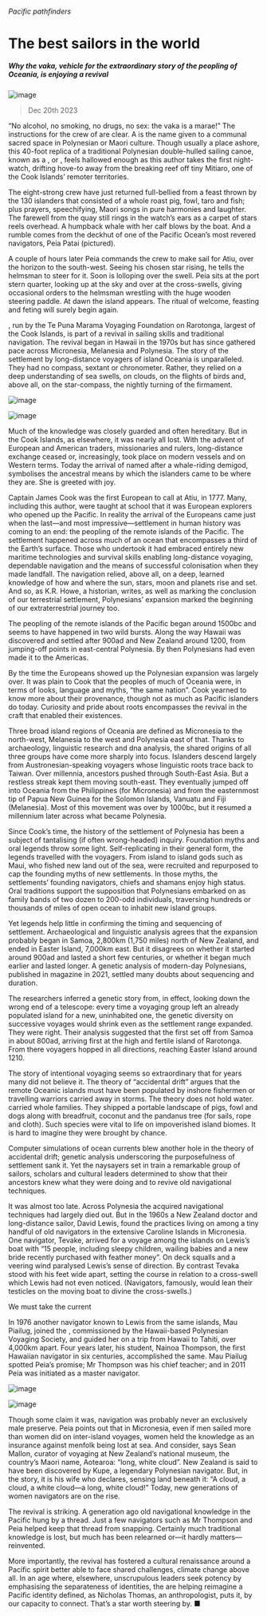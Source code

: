 ###### Pacific pathfinders
# The best sailors in the world 
##### Why the vaka, vehicle for the extraordinary story of the peopling of Oceania, is enjoying a revival 
![image](images/20231223_XMP091.jpg) 
> Dec 20th 2023 
“No alcohol, no smoking, no drugs, no sex: the vaka is a marae!” The instructions for the crew of  are clear. A  is the name given to a communal sacred space in Polynesian or Maori culture. Though usually a place ashore, this 40-foot replica of a traditional Polynesian double-hulled sailing canoe, known as a ,  or , feels hallowed enough as this author takes the first night-watch, drifting hove-to away from the breaking reef off tiny Mitiaro, one of the Cook Islands’ remoter territories.
The eight-strong crew have just returned full-bellied from a feast thrown by the 130 islanders that consisted of a whole roast pig, fowl, taro and fish; plus prayers, speechifying, Maori songs in pure harmonies and laughter. The farewell from the quay still rings in the watch’s ears as a carpet of stars reels overhead. A humpback whale with her calf blows by the boat. And a rumble comes from the deckhut of one of the Pacific Ocean’s most revered navigators, Peia Patai (pictured).
A couple of hours later Peia commands the crew to make sail for Atiu, over the horizon to the south-west. Seeing his chosen star rising, he tells the helmsman to steer for it. Soon  is lolloping over the swell. Peia sits at the port stern quarter, looking up at the sky and over at the cross-swells, giving occasional orders to the helmsman wrestling with the huge wooden steering paddle. At dawn the island appears. The ritual of welcome, feasting and feting will surely begin again.
, run by the Te Puna Marama Voyaging Foundation on Rarotonga, largest of the Cook Islands, is part of a revival in sailing skills and traditional navigation. The revival began in Hawaii in the 1970s but has since gathered pace across Micronesia, Melanesia and Polynesia. The story of the settlement by long-distance voyagers of island Oceania is unparalleled. They had no compass, sextant or chronometer. Rather, they relied on a deep understanding of sea swells, on clouds, on the flights of birds and, above all, on the star-compass, the nightly turning of the firmament.
![image](images/20231223_XMP562.jpg) 

![image](images/20231223_XMP564.jpg) 

Much of the knowledge was closely guarded and often hereditary. But in the Cook Islands, as elsewhere, it was nearly all lost. With the advent of European and American traders, missionaries and rulers, long-distance exchange ceased or, increasingly, took place on modern vessels and on Western terms. Today the arrival of named after a whale-riding demigod, symbolises the ancestral means by which the islanders came to be where they are. She is greeted with joy.
Captain James Cook was the first European to call at Atiu, in 1777. Many, including this author, were taught at school that it was European explorers who opened up the Pacific. In reality the arrival of the Europeans came just when the last—and most impressive—settlement in human history was coming to an end: the peopling of the remote islands of the Pacific. The settlement happened across much of an ocean that encompasses a third of the Earth’s surface. Those who undertook it had embraced entirely new maritime technologies and survival skills enabling long-distance voyaging, dependable navigation and the means of successful colonisation when they made landfall. The navigation relied, above all, on a deep, learned knowledge of how and where the sun, stars, moon and planets rise and set. And so, as K.R. Howe, a historian, writes, as well as marking the conclusion of our terrestrial settlement, Polynesians’ expansion marked the beginning of our extraterrestrial journey too.
The peopling of the remote islands of the Pacific began around 1500bc and seems to have happened in two wild bursts. Along the way Hawaii was discovered and settled after 900ad and New Zealand around 1200, from jumping-off points in east-central Polynesia. By then Polynesians had even made it to the Americas.

By the time the Europeans showed up the Polynesian expansion was largely over. It was plain to Cook that the peoples of much of Oceania were, in terms of looks, language and myths, “the same nation”. Cook yearned to know more about their provenance, though not as much as Pacific islanders do today. Curiosity and pride about roots encompasses the revival in the craft that enabled their existences.
Three broad island regions of Oceania are defined as Micronesia to the north-west, Melanesia to the west and Polynesia east of that. Thanks to archaeology, linguistic research and dna analysis, the shared origins of all three groups have come more sharply into focus. Islanders descend largely from Austronesian-speaking voyagers whose linguistic roots trace back to Taiwan. Over millennia, ancestors pushed through South-East Asia. But a restless streak kept them moving south-east. They eventually jumped off into Oceania from the Philippines (for Micronesia) and from the easternmost tip of Papua New Guinea for the Solomon Islands, Vanuatu and Fiji (Melanesia). Most of this movement was over by 1000bc, but it resumed a millennium later across what became Polynesia.
Since Cook’s time, the history of the settlement of Polynesia has been a subject of tantalising (if often wrong-headed) inquiry. Foundation myths and oral legends throw some light. Self-replicating in their general form, the legends travelled with the voyagers. From island to island gods such as Maui, who fished new land out of the sea, were recruited and repurposed to cap the founding myths of new settlements. In those myths, the settlements’ founding navigators, chiefs and shamans enjoy high status. Oral traditions support the supposition that Polynesians embarked on  as family bands of two dozen to 200-odd individuals, traversing hundreds or thousands of miles of open ocean to inhabit new island groups.
Yet legends help little in confirming the timing and sequencing of settlement. Archaeological and linguistic analysis agrees that the expansion probably began in Samoa, 2,800km (1,750 miles) north of New Zealand, and ended in Easter Island, 7,000km east. But it disagrees on whether it started around 900ad and lasted a short few centuries, or whether it began much earlier and lasted longer. A genetic analysis of modern-day Polynesians, published in  magazine in 2021, settled many doubts about sequencing and duration.
The researchers inferred a genetic story from, in effect, looking down the wrong end of a telescope: every time a voyaging group left an already populated island for a new, uninhabited one, the genetic diversity on successive voyages would shrink even as the settlement range expanded. They were right. Their analysis suggested that the first  set off from Samoa in about 800ad, arriving first at the high and fertile island of Rarotonga. From there voyagers hopped in all directions, reaching Easter Island around 1210.


The story of intentional voyaging seems so extraordinary that for years many did not believe it. The theory of “accidental drift” argues that the remote Oceanic islands must have been populated by inshore fishermen or travelling warriors carried away in storms. The theory does not hold water.  carried whole families. They shipped a portable landscape of pigs, fowl and dogs along with breadfruit, coconut and the pandanus tree (for sails, rope and cloth). Such species were vital to life on impoverished island biomes. It is hard to imagine they were brought by chance.
Computer simulations of ocean currents blew another hole in the theory of accidental drift; genetic analysis underscoring the purposefulness of settlement sank it. Yet the naysayers set in train a remarkable group of sailors, scholars and cultural leaders determined to show that their ancestors knew what they were doing and to revive old navigational techniques.
It was almost too late. Across Polynesia the acquired navigational techniques had largely died out. But in the 1960s a New Zealand doctor and long-distance sailor, David Lewis, found the practices living on among a tiny handful of old navigators in the extensive Caroline Islands in Micronesia. One navigator, Tevake, arrived for a voyage among the islands on Lewis’s boat with “15 people, including sleepy children, wailing babies and a new bride recently purchased with feather money”. On deck squalls and a veering wind paralysed Lewis’s sense of direction. By contrast Tevaka stood with his feet wide apart, setting the course in relation to a cross-swell which Lewis had not even noticed. (Navigators, famously, would lean their testicles on the moving boat to divine the cross-swells.)
We must take the current
In 1976 another navigator known to Lewis from the same islands, Mau Piailug, joined the , commissioned by the Hawaii-based Polynesian Voyaging Society, and guided her on a trip from Hawaii to Tahiti, over 4,000km apart. Four years later, his student, Nainoa Thompson, the first Hawaiian navigator in six centuries, accomplished the same. Mau Piailug spotted Peia’s promise; Mr Thompson was his chief teacher; and in 2011 Peia was initiated as a master navigator.
![image](images/20231223_XMP563.jpg) 

![image](images/20231223_XMP561.jpg) 

Though some claim it was, navigation was probably never an exclusively male preserve. Peia points out that in Micronesia, even if men sailed more than women did on inter-island voyages, women held the knowledge as an insurance against menfolk being lost at sea. And consider, says Sean Mallon, curator of voyaging at New Zealand’s national museum, the country’s Maori name, Aotearoa: “long, white cloud”. New Zealand is said to have been discovered by Kupe, a legendary Polynesian navigator. But, in the story, it is his wife who declares, sensing land beneath it: “A cloud, a cloud, a white cloud—a long, white cloud!” Today, new generations of women navigators are on the rise. 
The  revival is striking. A generation ago old navigational knowledge in the Pacific hung by a thread. Just a few navigators such as Mr Thompson and Peia helped keep that thread from snapping. Certainly much traditional knowledge is lost, but much has been relearned or—it hardly matters—reinvented.
More importantly, the revival has fostered a cultural renaissance around a Pacific spirit better able to face shared challenges, climate change above all. In an age where, elsewhere, unscrupulous leaders seek potency by emphasising the separateness of identities, the  are helping reimagine a Pacific identity defined, as Nicholas Thomas, an anthropologist, puts it, by our capacity to connect. That’s a star worth steering by. ■


